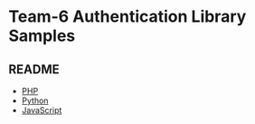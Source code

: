 # Team-6 Authentication Library Samples
## README
* [PHP](php/README.md)
* [Python](python/README.md)
* [JavaScript](javascript/README.md)

